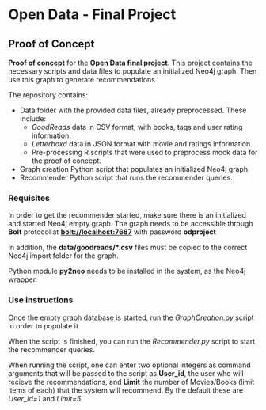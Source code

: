 # Open Data - Final Project
## Proof of Concept

**Proof of concept** for the **Open Data final project**. This project contains the necessary scripts and data files to populate an initialized Neo4j graph. Then use this graph to generate recommendations

The repository contains:

* Data folder with the provided data files, already preprocessed. These include:
  - *GoodReads* data in CSV format, with books, tags and user rating information.
  - *Letterboxd* data in JSON format with movie and ratings information.
  - Pre-processing R scripts that were used to preprocess mock data for the proof of concept.
* Graph creation Python script that populates an initialized Neo4j graph
* Recommender Python script that runs the recommender queries.

### Requisites

In order to get the recommender started, make sure there is an initialized and started Neo4j empty graph. The graph needs to be accessible through **Bolt** protocol at **[bolt://localhost:7687](bolt://localhost:7687)** with password **odproject**

In addition, the **data/goodreads/*.csv** files must be copied to the correct Neo4j import folder for the graph.

Python module **py2neo** needs to be installed in the system, as the Neo4j wrapper.

### Use instructions

Once the empty graph database is started, run the *GraphCreation.py* script in order to populate it.

When the script is finished, you can run the *Recommender.py* script to start the recommender queries.

When running the script, one can enter two optional integers as command arguments that will be passed to the script as **User_id**, the user who will recieve the recommendations, and **Limit** the number of Movies/Books (limit items of each) that the system will recommend. By the default these are *User_id=1* and *Limit=5*.